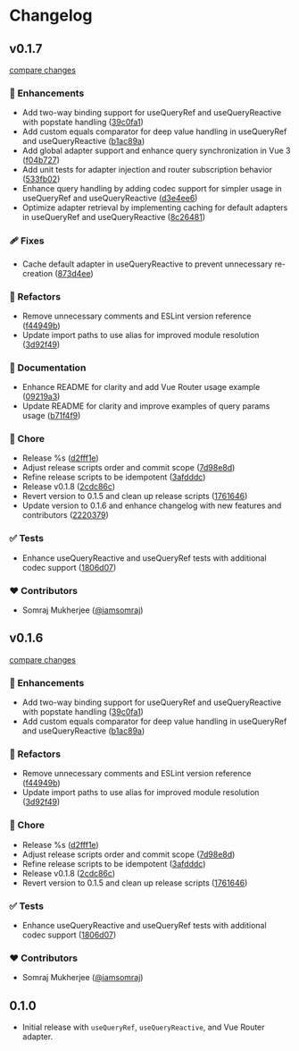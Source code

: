 # Changelog

## v0.1.7

[compare changes](https://github.com/iamsomraj/vue-qs/compare/v0.1.5...v0.1.7)

### 🚀 Enhancements

- Add two-way binding support for useQueryRef and useQueryReactive with popstate handling ([39c0fa1](https://github.com/iamsomraj/vue-qs/commit/39c0fa1))
- Add custom equals comparator for deep value handling in useQueryRef and useQueryReactive ([b1ac89a](https://github.com/iamsomraj/vue-qs/commit/b1ac89a))
- Add global adapter support and enhance query synchronization in Vue 3 ([f04b727](https://github.com/iamsomraj/vue-qs/commit/f04b727))
- Add unit tests for adapter injection and router subscription behavior ([533fb02](https://github.com/iamsomraj/vue-qs/commit/533fb02))
- Enhance query handling by adding codec support for simpler usage in useQueryRef and useQueryReactive ([d3e4ee6](https://github.com/iamsomraj/vue-qs/commit/d3e4ee6))
- Optimize adapter retrieval by implementing caching for default adapters in useQueryRef and useQueryReactive ([8c26481](https://github.com/iamsomraj/vue-qs/commit/8c26481))

### 🩹 Fixes

- Cache default adapter in useQueryReactive to prevent unnecessary re-creation ([873d4ee](https://github.com/iamsomraj/vue-qs/commit/873d4ee))

### 💅 Refactors

- Remove unnecessary comments and ESLint version reference ([f44949b](https://github.com/iamsomraj/vue-qs/commit/f44949b))
- Update import paths to use alias for improved module resolution ([3d92f49](https://github.com/iamsomraj/vue-qs/commit/3d92f49))

### 📖 Documentation

- Enhance README for clarity and add Vue Router usage example ([09219a3](https://github.com/iamsomraj/vue-qs/commit/09219a3))
- Update README for clarity and improve examples of query params usage ([b71f4f9](https://github.com/iamsomraj/vue-qs/commit/b71f4f9))

### 🏡 Chore

- Release %s ([d2fff1e](https://github.com/iamsomraj/vue-qs/commit/d2fff1e))
- Adjust release scripts order and commit scope ([7d98e8d](https://github.com/iamsomraj/vue-qs/commit/7d98e8d))
- Refine release scripts to be idempotent ([3afdddc](https://github.com/iamsomraj/vue-qs/commit/3afdddc))
- Release v0.1.8 ([2cdc86c](https://github.com/iamsomraj/vue-qs/commit/2cdc86c))
- Revert version to 0.1.5 and clean up release scripts ([1761646](https://github.com/iamsomraj/vue-qs/commit/1761646))
- Update version to 0.1.6 and enhance changelog with new features and contributors ([2220379](https://github.com/iamsomraj/vue-qs/commit/2220379))

### ✅ Tests

- Enhance useQueryReactive and useQueryRef tests with additional codec support ([1806d07](https://github.com/iamsomraj/vue-qs/commit/1806d07))

### ❤️ Contributors

- Somraj Mukherjee ([@iamsomraj](https://github.com/iamsomraj))

## v0.1.6

[compare changes](https://github.com/iamsomraj/vue-qs/compare/v0.1.5...v0.1.6)

### 🚀 Enhancements

- Add two-way binding support for useQueryRef and useQueryReactive with popstate handling ([39c0fa1](https://github.com/iamsomraj/vue-qs/commit/39c0fa1))
- Add custom equals comparator for deep value handling in useQueryRef and useQueryReactive ([b1ac89a](https://github.com/iamsomraj/vue-qs/commit/b1ac89a))

### 💅 Refactors

- Remove unnecessary comments and ESLint version reference ([f44949b](https://github.com/iamsomraj/vue-qs/commit/f44949b))
- Update import paths to use alias for improved module resolution ([3d92f49](https://github.com/iamsomraj/vue-qs/commit/3d92f49))

### 🏡 Chore

- Release %s ([d2fff1e](https://github.com/iamsomraj/vue-qs/commit/d2fff1e))
- Adjust release scripts order and commit scope ([7d98e8d](https://github.com/iamsomraj/vue-qs/commit/7d98e8d))
- Refine release scripts to be idempotent ([3afdddc](https://github.com/iamsomraj/vue-qs/commit/3afdddc))
- Release v0.1.8 ([2cdc86c](https://github.com/iamsomraj/vue-qs/commit/2cdc86c))
- Revert version to 0.1.5 and clean up release scripts ([1761646](https://github.com/iamsomraj/vue-qs/commit/1761646))

### ✅ Tests

- Enhance useQueryReactive and useQueryRef tests with additional codec support ([1806d07](https://github.com/iamsomraj/vue-qs/commit/1806d07))

### ❤️ Contributors

- Somraj Mukherjee ([@iamsomraj](https://github.com/iamsomraj))

## 0.1.0

- Initial release with `useQueryRef`, `useQueryReactive`, and Vue Router adapter.
